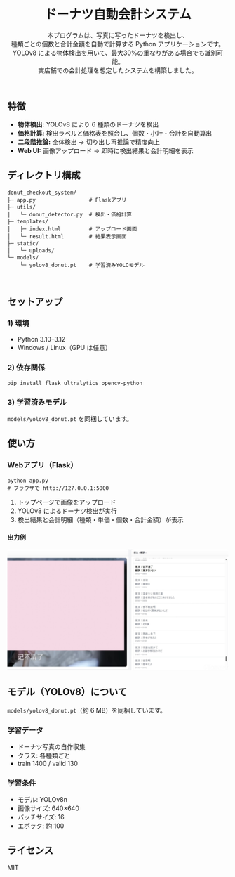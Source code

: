 <!DOCTYPE html>
<html lang="ja">
<head>
  <meta charset="UTF-8" />
</head>
<body>

<header>
  <h1>ドーナツ自動会計システム</h1>
  <p class="muted">
    本プログラムは、写真に写ったドーナツを検出し、<br>
    種類ごとの個数と合計金額を自動で計算する Python アプリケーションです。<br>
    YOLOv8 による物体検出を用いて、最大30%の重なりがある場合でも識別可能。<br>
    実店舗での会計処理を想定したシステムを構築しました。
  </p>
</header>

<section>
  <h2>特徴</h2>
  <ul>
    <li><strong>物体検出:</strong> YOLOv8 により 6 種類のドーナツを検出</li>
    <li><strong>価格計算:</strong> 検出ラベルと価格表を照合し、個数・小計・合計を自動算出</li>
    <li><strong>二段階推論:</strong> 全体検出 → 切り出し再推論で精度向上</li>
    <li><strong>Web UI:</strong> 画像アップロード → 即時に検出結果と会計明細を表示</li>
  </ul>
</section>

<section>
  <h2>ディレクトリ構成</h2>
  <pre><code>donut_checkout_system/
├─ app.py                 # Flaskアプリ
├─ utils/
│   └─ donut_detector.py  # 検出・価格計算
├─ templates/
│   ├─ index.html         # アップロード画面
│   └─ result.html        # 結果表示画面
├─ static/
│   └─ uploads/       
└─ models/
    └─ yolov8_donut.pt    # 学習済みYOLOモデル

</code></pre>
</section>

<section>
  <h2>セットアップ</h2>

  <h3>1) 環境</h3>
  <ul>
    <li>Python 3.10–3.12</li>
    <li>Windows / Linux（GPU は任意）</li>
  </ul>

  <h3>2) 依存関係</h3>
  <pre><code>pip install flask ultralytics opencv-python</code></pre>

  <h3>3) 学習済みモデル</h3>
  <p><code>models/yolov8_donut.pt</code> を同梱しています。</p>
</section>

<section>
  <h2>使い方</h2>

  <h3>Webアプリ（Flask）</h3>
  <pre><code>python app.py
# ブラウザで http://127.0.0.1:5000</code></pre>

  <ol>
    <li>トップページで画像をアップロード</li>
    <li>YOLOv8 によるドーナツ検出が実行</li>
    <li>検出結果と会計明細（種類・単価・個数・合計金額）が表示</li>
  </ol>

  <h4>出力例</h4>
  <p><img src="https://raw.githubusercontent.com/wakako0927/subtrans/refs/heads/main/SubTrans/images/sumple_image.JPEG" alt="例" width="700"></p>
</code></pre>
</section>

<section>
  <h2>モデル（YOLOv8）について</h2>
  <p><code>models/yolov8_donut.pt</code>（約 6 MB）を同梱しています。</p>

  <h3>学習データ</h3>
  <ul>
    <li>ドーナツ写真の自作収集</li>
    <li>クラス: 各種類ごと</li>
    <li>train 1400 / valid 130</li>
  </ul>

  <h3>学習条件</h3>
  <ul>
    <li>モデル: YOLOv8n</li>
    <li>画像サイズ: 640×640</li>
    <li>バッチサイズ: 16</li>
    <li>エポック: 約 100</li>
  </ul>
</section>

<section>
  <h2>ライセンス</h2>
  <p>MIT</p>
</section>

</body>
</html>
